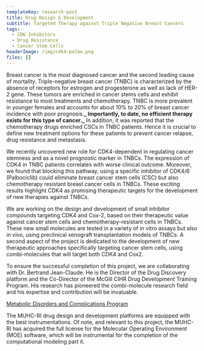 ```yaml
---
templateKey: research-post
title: Drug Design & Development
subtitle: Targeted Therapy against Triple Negative Breast Cancers
tags:
  - CDK Inhibitors
  - Drug Resistance
  - Cancer Stem Cells
headerImage: /img/cdk4-palbo.png
files: []
---
```

Breast cancer is the most diagnosed cancer and the second leading cause of mortality. Triple-negative breast cancer (TNBC) is characterized by the absence of receptors for estrogen and progesterone as well as lack of HER-2 gene. These tumors are enriched in cancer stems cells and exhibit resistance to most treatments and chemotherapy. TNBC is more prevalent in younger females and accounts for about 10% to 20% of breast cancer incidence with poor prognosis.**_ Importantly, to date, no efficient therapy exists for this type of cancer._** In addition, it was reported that the chemotherapy drugs enriched CSCs in TNBC patients. Hence it is crucial to define new treatment options for these patients to prevent cancer relapse, drug resistance and metastasis.

We recently uncovered new role for CDK4-dependent in regulating cancer stemness and as a novel prognostic marker in TNBCs. The expression of CDK4 in TNBC patients correlates with worse clinical outcome. Moreover, we found that blocking this pathway, using a specific inhibitor of CDK4/6 (Palbociclib) could eliminate breast cancer stem cells (CSC) but also chemotherapy resistant breast cancer cells in TNBCs. These exciting results highlight CDK4 as promising therapeutic targets for the development of new therapies against TNBCs.

We are working on the design and development of small inhibitor compounds targeting CDK4 and Cox-2, based on their therapeutic value against cancer stem cells and chemotherapy-resistant cells in TNBCs. These new small molecules are tested in a variety of in vitro assays but also in vivo, using preclinical xenograft transplantation models of TNBCs. A second aspect of the project is dedicated to the development of new therapeutic approaches specifically targeting cancer stem cells, using combi-molecules that will target both CDK4 and Cox2.

To ensure the successful completion of this project, we are collaborating with Dr. Bertrand Jean-Claude. He is the Director of the Drug Discovery platform and the Co-Director of the McGill CIHR Drug Development Training Program. His research has pioneered the combi-molecule research field and his expertise and contribution will be invaluable.

[Metabolic Disorders and Complications Program](http://rimuhc.ca/metabolic-disorders-and-complications-program)

The MUHC-RI drug design and development platforms are equipped with the best instrumentations. Of note, and relevant to this project, the MUHC-RI has acquired the full license for the Molecular Operating Environment (MOE) software, which will be instrumental for the completion of the computational modeling part it.
